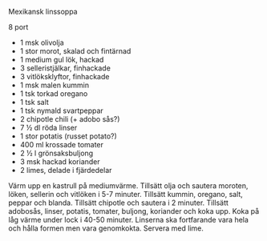 Mexikansk linssoppa

8 port

 - 1 msk olivolja
 - 1 stor morot, skalad och fintärnad
 - 1 medium gul lök, hackad
 - 3 selleristjälkar, finhackade
 - 3 vitlöksklyftor, finhackade
 - 1 msk malen kummin
 - 1 tsk torkad oregano
 - 1 tsk salt
 - 1 tsk nymald svartpeppar
 - 2 chipotle chili (+ adobo sås?)
 - 7 ½ dl röda linser
 - 1 stor potatis (russet potato?)
 - 400 ml krossade tomater
 - 2 ½ l grönsaksbuljong
 - 3 msk hackad koriander
 - 2 limes, delade i fjärdedelar

Värm upp en kastrull på mediumvärme. Tillsätt olja och sautera moroten, löken, sellerin och vitlöken i 5-7 minuter. Tillsätt kummin, oregano, salt, peppar och blanda. Tillsätt chipotle och sautera i 2 minuter. Tillsätt adobosås, linser, potatis, tomater, buljong, koriander och koka upp. Koka på låg värme under lock i 40-50 minuter. Linserna ska fortfarande vara hela och hålla formen men vara genomkokta. Servera med lime.
